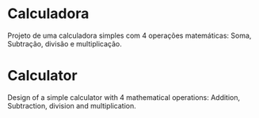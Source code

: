 # Calculadora
Projeto de uma calculadora simples com 4 operações matemáticas: Soma, Subtração, divisão e multiplicação.

# Calculator 
Design of a simple calculator with 4 mathematical operations: Addition, Subtraction, division and multiplication.
